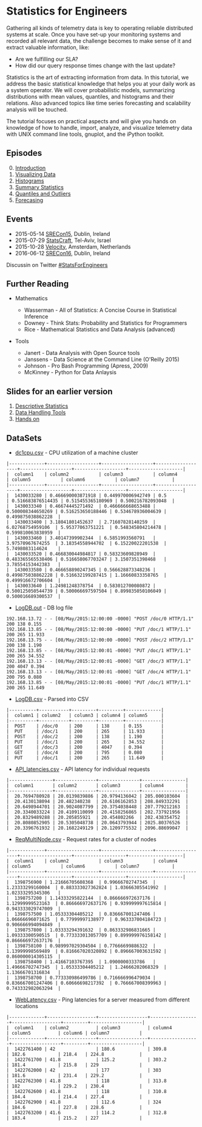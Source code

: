 # Statistics for Engineers

Gathering all kinds of telemetry data is key to operating reliable distributed systems at scale. Once you have set-up your monitoring systems and recorded all relevant data, the challenge becomes to make sense of it and extract valuable information, like:

* Are we fulfilling our SLA?
* How did our query response times change with the last update?

Statistics is the art of extracting information from data. In this tutorial, we address the basic statistical knowledge that helps you at your daily work as a system operator. We will cover probabilistic models, summarizing distributions with mean values, quantiles, and histograms and their relations. Also advanced topics like time series forecasting and scalability analysis will be touched.

The tutorial focuses on practical aspects and will give you hands on knowledge of how to handle, import, analyze, and visualize telemetry data with UNIX command line tools, gnuplot, and the iPython toolkit.

## Episodes

0. [Introduction](Episode%200%20--%20Introduction.ipynb)
1. [Visualizing Data](Episode%201%20--%20Visualizing%20Data.ipynb)
2. [Histograms](Episode%202%20--%20Histograms.ipynb)
3. [Summary Statistics](Episode%203%20--%20Summary%20Statistics.ipynb)
4. [Quantiles and Outliers](Episode%204%20--%20Quantiles%20and%20Outliers.ipynb)
5. [Forecasing](Episode%205%20--%20Forecasting.ipynb)

## Events

* 2015-05-14 [SRECon15](https://www.usenix.org/conference/srecon15europe/program), Dublin, Ireland
* 2015-07-29 [StatsCraft](http://www.statscraft.org.il/), Tel-Aviv, Israel
* 2015-10-28 [Velocity](http://velocityconf.com/devops-web-performance-eu-2015/public/schedule/detail/45241), Amsterdam, Netherlands
* 2016-06-12 [SRECon16](https://srecon16europe.sched.org/event/7VkQ/statistics-for-engineers), Dublin, Ireland

Discussin on Twitter [#StatsForEngineers](https://twitter.com/search?q=%23statsforengineers&src=typd)

## Further Reading

* Mathematics
  - Wasserman - All of Statistics: A Concise Course in Statistical Inference  
  - Downey - Think Stats: Probability and Statistics for Programmers  
  - Rice - Mathematical Statistics and Data Analysis (advanced)

* Tools
  - Janert - Data Analysis with Open Source tools
  - Janssens - Data Science at the Command Line (O'Reilly 2015)  
  - Johnson - Pro Bash Programming (Apress, 2009)
  - McKinney - Python for Data Anlaysis  

## Slides for an earlier version

1. [Descriptive Statistics](Part_I_Descriptive_Statistics.ipynb)
2. [Data Handling Tools](Part_II_Data_Handling.ipynb)
3. [Hands on](Part_III_Hands_On_Session.ipynb)

## DataSets

* [dc1cpu.csv](DataSets/dc1cpu.csv) - CPU utilization of a machine cluster

```
|-------------+-------------------+-------------------+-------------------+-------------------+-------------------+--------------------|
|  column1    | column2           | column3           | column4           | column5           | column6           | column7            |
|-------------+-------------------+-------------------+-------------------+-------------------+-------------------+--------------------|
|  1430033280 | 0.466690003871918 | 0.449970006942749 | 0.5               | 0.516683876514435 | 0.515455365180969 | 0.500216782093048  |
|  1430033340 | 0.46674445271492  | 0.466666668653488 | 0.500008344650269 | 0.516253650188446 | 0.534678936004639 | 0.499875038862228  |
|  1430033400 | 3.18041801452637  | 2.71607828140259  | 6.02768754959106  | 5.95377063751221  | 0.548345804214478 | 0.599810063838959  |
|  1430033460 | 3.40147399902344  | 6.5851993560791   | 3.97570967674255  | 3.18354558944702  | 6.15220022201538  | 5.7498083114624    |
|  1430033520 | 0.466830044984817 | 0.58323609828949  | 0.483365565538406 | 0.516658067703247 | 3.1507351398468   | 3.78554153442383   |
|  1430033580 | 0.466658890247345 | 0.566628873348236 | 0.499875038862228 | 0.516632199287415 | 1.16660833358765  | 0.499916672706604  |
|  1430033640 | 1.24981248378754  | 0.583012700080872 | 0.500125050544739 | 0.500066697597504 | 0.899835050106049 | 0.500016689300537  |
```

* [LogDB.out](DataSets/LogDB.out) - DB log file

```
192.168.13.72 - - [08/May/2015:12:00:00 -0000] "POST /doc/0 HTTP/1.1" 200 138 0.155
192.168.13.85 - - [08/May/2015:12:00:00 -0000] "PUT /doc/1 HTTP/1.1" 200 265 11.933
192.168.13.75 - - [08/May/2015:12:00:00 -0000] "POST /doc/2 HTTP/1.1" 200 138 1.190
192.168.13.85 - - [08/May/2015:12:00:01 -0000] "PUT /doc/1 HTTP/1.1" 200 265 34.552
192.168.13.13 - - [08/May/2015:12:00:01 -0000] "GET /doc/3 HTTP/1.1" 200 4047 0.394
192.168.13.13 - - [08/May/2015:12:00:01 -0000] "GET /doc/4 HTTP/1.1" 200 795 0.080
192.168.13.85 - - [08/May/2015:12:00:01 -0000] "PUT /doc/1 HTTP/1.1" 200 265 11.649
```

* [LogDB.csv](DataSets/LogDB.csv) - Parsed into CSV
  
```
|----------+-----------+---------+---------+-------------|
|  column1 | column2   | column3 | column4 | column5     |
|----------+-----------+---------+---------+-------------|
|  POST    | /doc/0    | 200     | 138     | 0.155       |
|  PUT     | /doc/1    | 200     | 265     | 11.933      |
|  POST    | /doc/2    | 200     | 138     | 1.190       |
|  PUT     | /doc/1    | 200     | 265     | 34.552      |
|  GET     | /doc/3    | 200     | 4047    | 0.394       |
|  GET     | /doc/4    | 200     | 795     | 0.080       |
|  PUT     | /doc/1    | 200     | 265     | 11.649      |
```

* [API_latencies.csv](DataSets/API_latencies.csv) - API latency for individual requests

```
|----------------+---------------+---------------+----------------|
|  column1       | column2       | column3       | column4        |
|----------------+---------------+---------------+----------------|
|  20.7694780928 | 20.0139839886 | 20.9794136042 | 205.000103604  |
|  20.4130138094 | 20.482340238  | 20.6106162853 | 208.849332291  |
|  20.6498944701 | 20.9024087799 | 20.3754038448 | 207.779212163  |
|  20.3340033224 | 20.4109110099 | 20.4158256865 | 202.737921956  |
|  20.8329489288 | 20.205855921  | 20.454802266  | 202.438354752  |
|  20.8080852905 | 20.5305048738 | 20.0643793944 | 2025.80376526  |
|  20.3396761932 | 20.1682249129 | 20.1209775532 | 2096.88699047  |
```

* [ReqMultiNode.csv](DataSets/ReqMultiNode.csv) - Request rates for a cluster of nodes

```
|-------------+-------------------+-------------------+-------------------+-------------------+-------------------+--------------------|
|  column1    | column2           | column3           | column4           | column5           | column6           | column7            |
|-------------+-------------------+-------------------+-------------------+-------------------+-------------------+--------------------|
|  1398756900 | 1.21666705608368  | 0.99666702747345  | 1.23333299160004  | 0.883333027362824 | 1.03666305541992  | 1.02333295345306   |
|  1398757200 | 1.14333295822144  | 0.866666972637176 | 1.12999999523163  | 0.866666972637176 | 0.939999997615814 | 0.943333029747009  |
|  1398757500 | 1.05333304405212  | 0.836667001247406 | 1.06666696071625  | 0.77999997138977  | 0.963337004184723 | 0.906666994094849  |
|  1398757800 | 1.03333294391632  | 0.863332986831665 | 1.09333300590515  | 0.773333013057709 | 0.899999976158142 | 0.866666972637176  |
|  1398758100 | 0.989997029304504 | 0.77666699886322  | 1.13999998569489  | 0.816667020320892 | 0.896667003631592 | 0.860000014305115  |
|  1398758400 | 1.41667103767395  | 1.0900000333786   | 1.49666702747345  | 1.05333304405212  | 1.24666202068329  | 1.13666701316834   |
|  1398758700 | 0.773330986499786 | 0.716666996479034 | 0.836667001247406 | 0.60666698217392  | 0.766667008399963 | 0.743332982063294  |
```

* [WebLatency.csv](DataSets/WebLatency.csv) - Ping latencies for a server measured from different locations

```
|-------------+------------------+------------------+------------------+------------------+---------+-------------------|
|  column1    | column2          | column3          | column4          | column5          | column6 | column7           |
|-------------+------------------+------------------+------------------+------------------+---------+-------------------|
|  1422761400 | 42               | 180.6            | 309.8            | 182.6            | 218.4   | 224.8             |
|  1422761700 | 41.8             | 125.2            | 303.2            | 181.4            | 215.8   | 229               |
|  1422762000 | 42               | 177              | 303              | 181.6            | 231.4   | 229.2             |
|  1422762300 | 41.8             | 118              | 313.8            | 182              | 229.2   | 230.4             |
|  1422762600 | 41.8             | 118              | 310.8            | 184.4            | 214.4   | 227.4             |
|  1422762900 | 41.8             | 112.6            | 324              | 184.6            | 227.8   | 228.6             |
|  1422763200 | 41.6             | 114.2            | 312.8            | 183.4            | 215.2   | 227               |
```
